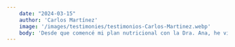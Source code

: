```yaml
---
    date: "2024-03-15"
    author: 'Carlos Martínez'
    image: '/images/testimonies/testimonios-Carlos-Martinez.webp'
    body: 'Desde que comencé mi plan nutricional con la Dra. Ana, he visto resultados reales. No solo he alcanzado mis objetivos de peso, sino que también he aprendido a disfrutar de una alimentación equilibrada.'
---
```

